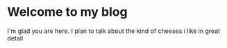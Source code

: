 # Welcome to my blog

I'm glad you are here. I plan to talk about the kind of cheeses i like in great detail
